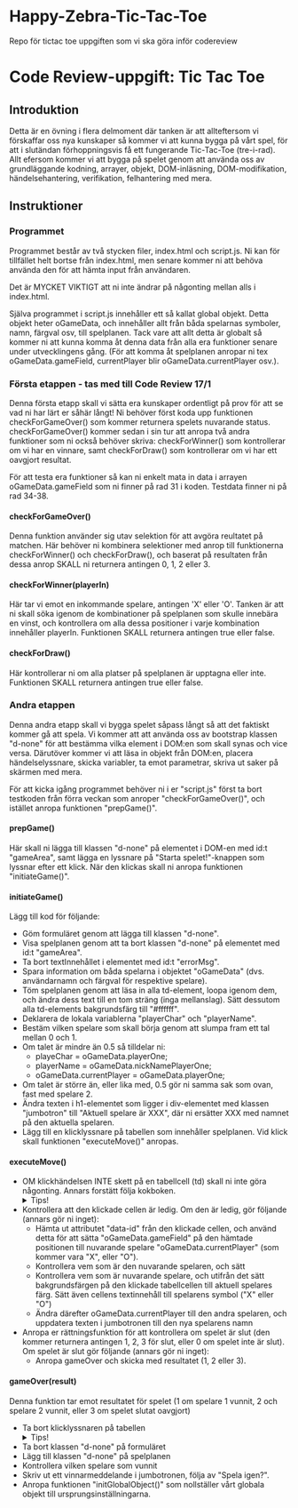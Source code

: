 # Happy-Zebra-Tic-Tac-Toe

Repo för tictac toe uppgiften som vi ska göra inför codereview

# Code Review-uppgift: Tic Tac Toe

## Introduktion

Detta är en övning i flera delmoment där tanken är att allteftersom vi förskaffar oss nya kunskaper så kommer vi att kunna bygga på vårt spel, för att i slutändan förhoppningsvis få ett fungerande Tic-Tac-Toe (tre-i-rad).
Allt efersom kommer vi att bygga på spelet genom att använda oss av grundläggande kodning, arrayer, objekt, DOM-inläsning, DOM-modifikation, händelsehantering, verifikation, felhantering med mera.

## Instruktioner

### Programmet

Programmet består av två stycken filer, index.html och script.js. Ni kan för tillfället helt bortse från index.html, men senare kommer ni att behöva använda den för att hämta input från användaren.

Det är MYCKET VIKTIGT att ni inte ändrar på någonting mellan alls i index.html.

Själva programmet i script.js innehåller ett så kallat global objekt. Detta objekt heter oGameData, och innehåller allt från båda spelarnas symboler, namn, färgval osv, till spelplanen. Tack vare att allt detta är globalt så kommer ni att kunna komma åt denna data från alla era funktioner senare under utvecklingens gång. (För att komma åt spelplanen anropar ni tex oGameData.gameField, currentPlayer blir oGameData.currentPlayer osv.).

### Första etappen - tas med till Code Review 17/1

Denna första etapp skall vi sätta era kunskaper ordentligt på prov för att se vad ni har lärt er såhär långt! Ni behöver först koda upp funktionen checkForGameOver() som kommer returnera spelets nuvarande status. checkForGameOver() kommer sedan i sin tur att anropa två andra funktioner som ni också behöver skriva: checkForWinner() som kontrollerar om vi har en vinnare, samt checkForDraw() som kontrollerar om vi har ett oavgjort resultat.

För att testa era funktioner så kan ni enkelt mata in data i arrayen oGameData.gameField som ni finner på rad 31 i koden. Testdata finner ni på rad 34-38.

#### checkForGameOver()

Denna funktion använder sig utav selektion för att avgöra reultatet på matchen. Här behöver ni kombinera selektioner med anrop till funktionerna checkForWinner() och checkForDraw(), och baserat på resultaten från dessa anrop SKALL ni returnera antingen 0, 1, 2 eller 3.

#### checkForWinner(playerIn)

Här tar vi emot en inkommande spelare, antingen 'X' eller 'O'. Tanken är att ni skall söka igenom de kombinationer på spelplanen som skulle innebära en vinst, och kontrollera om alla dessa positioner i varje kombination innehåller playerIn.
Funktionen SKALL returnera antingen true eller false.

#### checkForDraw()

Här kontrollerar ni om alla platser på spelplanen är upptagna eller inte.
Funktionen SKALL returnera antingen true eller false.

### Andra etappen

Denna andra etapp skall vi bygga spelet såpass långt så att det faktiskt kommer gå att spela. Vi kommer att att använda oss av bootstrap klassen "d-none" för att bestämma vilka element i DOM:en som skall synas och vice versa. Därutöver kommer vi att läsa in objekt från DOM:en, placera händelselyssnare, skicka variabler, ta emot parametrar, skriva ut saker på skärmen med mera.

För att kicka igång programmet behöver ni i er "script.js" först ta bort testkoden från förra veckan som anroper "checkForGameOver()", och istället anropa funktionen "prepGame()".

#### prepGame()

Här skall ni lägga till klassen "d-none" på elementet i DOM-en med id:t "gameArea", samt lägga en lyssnare på "Starta spelet!"-knappen som lyssnar efter ett klick. När den klickas skall ni anropa funktionen "initiateGame()".

#### initiateGame()

Lägg till kod för följande:

-   Göm formuläret genom att lägga till klassen "d-none".
-   Visa spelplanen genom att ta bort klassen "d-none" på elementet med id:t "gameArea".
-   Ta bort textInnehållet i elementet med id:t "errorMsg".
-   Spara information om båda spelarna i objektet "oGameData" (dvs. användarnamn och färgval för respektive spelare).
-   Töm spelplanen genom att läsa in alla td-element, loopa igenom dem, och ändra dess text till en tom sträng (inga mellanslag). Sätt dessutom alla td-elements bakgrundsfärg till "#ffffff".
-   Deklarera de lokala variablerna "playerChar" och "playerName".
-   Bestäm vilken spelare som skall börja genom att slumpa fram ett tal mellan 0 och 1.
-   Om talet är mindre än 0.5 så tilldelar ni:
    -   playeChar = oGameData.playerOne;
    -   playerName = oGameData.nickNamePlayerOne;
    -   oGameData.currentPlayer = oGameData.playerOne;
-   Om talet är större än, eller lika med, 0.5 gör ni samma sak som ovan, fast med spelare 2.
-   Ändra texten i h1-elementet som ligger i div-elementet med klassen "jumbotron" till "Aktuell spelare är XXX", där ni ersätter XXX med namnet på den aktuella spelaren.
-   Lägg till en klicklyssnare på tabellen som innehåller spelplanen. Vid klick skall funktionen "executeMove()" anropas.

#### executeMove()

-   OM klickhändelsen INTE skett på en tabellcell (td) skall ni inte göra någonting. Annars forstätt följa kokboken.
    <details>
      <summary>Tips!</summary>
      event.target.tagName ger er namnet på elementet som klickades.
    </details>
-   Kontrollera att den klickade cellen är ledig. Om den är ledig, gör följande (annars gör ni inget):
    -   Hämta ut attributet "data-id" från den klickade cellen, och använd detta för att sätta "oGameData.gameField" på den hämtade positionen till nuvarande spelare "oGameData.currentPlayer" (som kommer vara "X", eller "O").
    -   Kontrollera vem som är den nuvarande spelaren, och sätt
    -   Kontrollera vem som är nuvarande spelare, och utifrån det sätt bakgrundsfärgen på den klickade tabellcellen till aktuell spelares färg. Sätt även cellens textinnehåll till spelarens symbol ("X" eller "O")
    -   Ändra därefter oGameData.currentPlayer till den andra spelaren, och uppdatera texten i jumbotronen till den nya spelarens namn
-   Anropa er rättningsfunktion för att kontrollera om spelet är slut (den kommer returnera antingen 1, 2, 3 för slut, eller 0 om spelet inte är slut). Om spelet är slut gör följande (annars gör ni inget):
    -   Anropa gameOver och skicka med resultatet (1, 2 eller 3).

#### gameOver(result)

Denna funktion tar emot resultatet för spelet (1 om spelare 1 vunnit, 2 och spelare 2 vunnit, eller 3 om spelet slutat oavgjort)

-   Ta bort klicklyssnaren på tabellen
    <details>
      <summary>Tips!</summary>
      Googla metoden removeEventListener()!
    </details>
-   Ta bort klassen "d-none" på formuläret
-   Lägg till klassen "d-none" på spelplanen
-   Kontrollera vilken spelare som vunnit
-   Skriv ut ett vinnarmeddelande i jumbotronen, följa av "Spela igen?".
-   Anropa funktionen "initGlobalObject()" som nollställer vårt globala objekt till ursprungsinställningarna.
